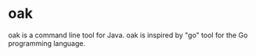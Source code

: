 # oak
oak is a command line tool for Java. oak is inspired by "go" tool for the Go programming language.

